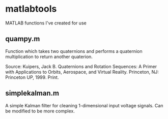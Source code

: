 # matlabtools

MATLAB functions I've created for use

## quampy.m
Function which takes two quaternions and performs a quaternion multiplication to return another quaterion. 

Source: Kuipers, Jack B. Quaternions and Rotation Sequences: A Primer with Applications to Orbits, Aerospace, and Virtual Reality. Princeton, NJ: Princeton UP, 1999. Print.

## simplekalman.m
A simple Kalman filter for cleaning 1-dimensional input voltage signals. Can be modified to be more complex.

